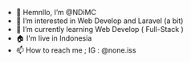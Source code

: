 - 👋 Hemnllo, I’m @NDiMC
- 👀 I’m interested in Web Develop and Laravel (a bit)
- 🌱 I’m currently learning Web Develop ( Full-Stack )
- 🏠 I'm live in Indonesia
- 📫 How to reach me ;
  IG : @none.iss

<!---
NDiMC/NDiMC is a ✨ special ✨ repository because its `README.md` (this file) appears on your GitHub profile.
You can click the Preview link to take a look at your changes.
--->
